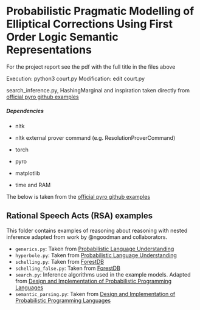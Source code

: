 

# Probabilistic Pragmatic Modelling of Elliptical Corrections Using First Order Logic Semantic Representations

For the project report see the pdf with the full title in the files above

Execution: python3 court.py
Modification: edit court.py

search_inference.py, HashingMarginal and inspiration taken directly from [official pyro github examples](https://github.com/pyro-ppl/pyro/tree/dev/examples/rsa)

##### Dependencies
- nltk  
- nltk external prover command (e.g. ResolutionProverCommand)  

- torch  
- pyro  
- matplotlib  

- time and RAM  

The below is taken from the [official pyro github examples](https://github.com/pyro-ppl/pyro/tree/dev/examples/rsa)

## Rational Speech Acts (RSA) examples

This folder contains examples of reasoning about reasoning with nested inference
adapted from work by @ngoodman and collaborators.

- `generics.py`: Taken from [Probabilistic Language Understanding](https://gscontras.github.io/probLang/chapters/07-generics.html)
- `hyperbole.py`: Taken from [Probabilistic Language Understanding](https://gscontras.github.io/probLang/chapters/03-nonliteral.html)
- `schelling.py`: Taken from [ForestDB](http://forestdb.org/models/schelling.html)
- `schelling_false.py`: Taken from [ForestDB](http://forestdb.org/models/schelling-falsebelief.html)
- `search.py`: Inference algorithms used in the example models. Adapted from [Design and Implementation of Probabilistic Programming Languages](http://dippl.org/chapters/03-enumeration.html)
- `semantic_parsing.py`: Taken from [Design and Implementation of Probabilistic Programming Languages](http://dippl.org/examples/zSemanticPragmaticMashup.html)
